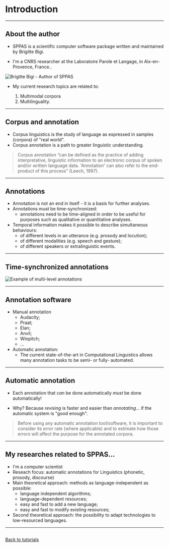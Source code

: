 # Introduction

-------------------------------

## About the author

* SPPAS is a scientific computer software package written and maintained
by Brigitte Bigi.

* I'm a CNRS researcher at the Laboratoire Parole et Langage, 
in Aix-en-Provence, France.. 

![Brigitte Bigi - Author of SPPAS](./etc/images/me.jpg)

* My current research topics are related to:
    
    1. Multimodal corpora
    2. Multilinguality.


-------------------------------

## Corpus and annotation

* Corpus linguistics is the study of language as expressed in samples (corpora) of "real world".
* Corpus annotation is a path to greater linguistic understanding.

> Corpus annotation “can be defined as the practice of adding interpretative,
   linguistic information to an electronic corpus of spoken and/or written language data.
   'Annotation' can also refer to the end-product of this process” (Leech, 1997).

-------------------------------

## Annotations

* Annotation is not an end in itself - it is a basis for further analyses.
* Annotations must be time-synchronized: 
    - annotations need to be time-aligned in order to be useful for purposes such as qualitative or quantitative analyses.
* Temporal information makes it possible to describe simultaneous behaviours: 
    - of different levels in an utterance (e.g. prosody and locution);
    - of different modalities (e.g. speech and gesture);
    - of different speakers or extralinguistic events.

-------------------------------

## Time-synchronized annotations

![Example of multi-level annotations](./etc/screenshots/AB-merge.png)

-------------------------------

## Annotation software

* Manual annotation
    - Audacity;
    - Praat;
    - Elan;
    - Anvil;
    - Winpitch;
    - ...
* Automatic annotation:
    - The current state-of-the-art in Computational Linguistics allows many 
annotation tasks to be semi- or fully- automated.

-------------------------------

## Automatic annotation

* Each annotation that *can* be done automatically *must* be done automatically!

* Why? Because *revising* is faster and easier than *annotating*...
if the automatic system is "good enough".

> Before using any automatic annotation tool/software, 
  it is important to consider its error rate (where applicable) 
  and to estimate how those errors will affect the purpose
  for the annotated corpora.

-------------------------------

## My researches related to SPPAS...

* I'm a computer scientist
* Reseach focus: automatic annotations for Linguistics (phonetic, prosody, discourse)
* Main theoretical approach: methods as language-independent as possible:
    * language independent algorithms;
    * language-dependent resources;
    * easy and fast to add a new language;
    * easy and fast to modify existing resources;
* Second theoretical approach: the possibility to adapt technologies to low-resourced languages.

-------------------------------

##

[Back to tutorials](tutorial.html)

